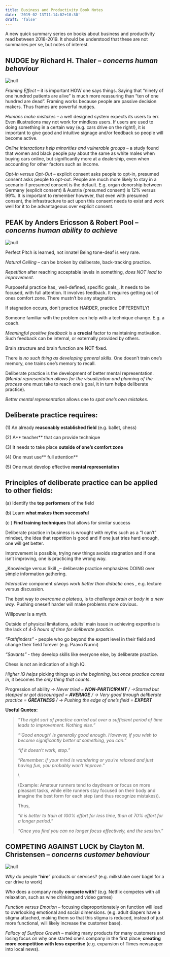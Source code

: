 ```yaml
---
title: Business and Productivity Book Notes
date: '2019-02-13T11:14:02+10:30'
draft: 'false'
---
```

A new quick summary series on books about business and productivity read between 2018-2019. It should be understood that these are not summaries per se, but notes of interest. 

## NUDGE by Richard H. Thaler – _concerns human behaviour_

![null](/images/uploads/nudge.jpg)

_Framing Effect_ – it is important HOW one says things. Saying that “ninety of one hundred patients are alive” is much more reassuring than “ten of one hundred are dead”. Framing works because people are passive decision makers. Thus frames are powerful nudges.

_Humans make mistakes_ – a well designed system  expects its users to err. Even illustrations may not work for mindless users. If users are used to doing something in a certain way (e.g. cars drive on the right!), it is important to give good and intuitive signage and/or feedback so people will become active.

_Online interactions help minorities and vulnerable groups_ – a study found that women and black people pay about the same as white males when buying cars online, but significantly more at a dealership, even when accounting for other factors such as income.

_Opt-In versus Opt-Out_ – explicit consent asks people to opt-in, presumed consent asks people to opt-out. People are much more likely to stay in a scenario if presumed consent is the default. E.g. organ donorship between Germany (explicit consent) & Austria (presumed consent) is 12% versus 99%. It is important to remember however, that even with presumed consent, the infrastructure to act upon this consent needs to exist and work well for it to be advantageous over explicit consent.

## PEAK by Anders Ericsson & Robert Pool – _concerns human ability to achieve_

![null](/images/uploads/peak.jpg)

Perfect Pitch is learned, not innate! Being tone-deaf is very rare.

_Natural Ceiling_ – can be broken by deliberate, back-tracking practice.

_Repetition_ after reaching acceptable levels in something, _does NOT lead to improvement._

Purposeful practice has_ well-defined, specific goals_. It needs to be focused, with full attention. It involves feedback. It requires getting out of ones comfort zone. There mustn’t be any stagnation.

If stagnation occurs, don’t practice HARDER, practice DIFFERENTLY! 

Someone familiar with the problem can help with a technique change. E.g. a coach.

_Meaningful positive feedback_ is a **crucial** factor to maintaining motivation. Such feedback can be internal, or externally provided by others.

Brain structure and brain function are NOT fixed.

There is _no such thing as developing general skills_. One doesn’t train one’s memory, one trains one’s memory to recall.

Deliberate practice is the development of better mental representation. (_Mental representation allows for the visualization and planning of the process_ one must take to reach one’s goal, it in turn helps deliberate practice).

_Better mental representation_ allows one to _spot one’s own mistakes_.

## Deliberate practice requires:

(1) An already **reasonably established field** (e.g. ballet, chess)

(2) A** teacher** that can provide technique

(3) It needs to take place **outside of one’s comfort zone**

(4) One must use** full attention**

(5) One must develop effective **mental representation**

## Principles of deliberate practice can be applied to other fields:

(a) Identify the **top performers** of the field

(b) Learn **what makes them successful**

(c ) **Find training techniques** that allows for similar success

Deliberate practice in business is wrought with myths such as a “I can’t” mindset, the idea that repetition is good and if one just tries hard enough, one will get better.

Improvement is possible, trying new things avoids stagnation and if one isn’t improving, one is practicing the wrong way.

_Knowledge versus Skill _– deliberate practice emphasizes DOING over simple information gathering.

_Interactive_ component _always work better than didactic_ ones , e.g. lecture versus discussion.

The best way _to overcome a plateau_, is to _challenge brain or body in a new way_. Pushing oneself harder will make problems more obvious.

Willpower is a myth.

Outside of physical limitations, adults’ main issue in achieving expertise is the lack of _4-5 hours of time for deliberate practice_.

_“Pathfinders”_ - people who go beyond the expert level in their field and change their field forever (e.g. Paavo Nurmi)

_“Savants”_ - they develop skills like everyone else, by deliberate practice.

Chess is not an indication of a high IQ.

_Higher IQ helps_ picking things up _in the beginning_, but _once practice comes in_, it becomes the _only thing that counts_.

Progression of ability -> _Never tried = **NON-PARTICIPANT** / ->Started but stopped or got discouraged = **AVERAGE** / -> Very good through deliberate practice = **GREATNESS** / -> Pushing the edge of one’s field = **EXPERT**_

**Useful Quotes:**

> _“The right sort of practice carried out over a sufficient period of time leads to improvement. Nothing else.”_
>
> _“'Good enough' is generally good enough. However, if you wish to become significantly better at something, you can.”_
>
> _“If it doesn’t work, stop.”_
>
> _“Remember: if your mind is wandering or you’re relaxed and just having fun, you probably won’t improve.”_
>
> \
>
> (Example: Amateur runners tend to daydream or focus on more pleasant tasks, while elite runners stay focused on their body and imagine the best form for each step (and thus recognize mistakes)).
>
> Thus, 
>
> _“it is better to train at 100% effort for less time, than at 70% effort for a longer period.”_
>
> _“Once you find you can no longer focus effectively, end the session.”_

## COMPETING AGAINST LUCK by Clayton M. Christensen – _concerns customer behaviour_

![null](/images/uploads/competing-against-luck.jpg)

_Why_ do people “**hire**” products or services? (e.g. milkshake over bagel for a car drive to work)

_Who_ does a company really **compete with**? (e.g. Netflix competes with all relaxation, such as wine drinking and video games)

_Function versus Emotion_ – focusing disproportionately on function will lead to overlooking emotional and social dimensions. (e.g. adult diapers have a stigma attached, making them so that this stigma is reduced, instead of just more functional, will likely increase the customer base).

_Fallacy of Surface Growth_ – making many products for many customers and losing focus on why one started one’s company in the first place; **creating more competition with less expertise** (e.g. expansion of Times newspaper into local news).
